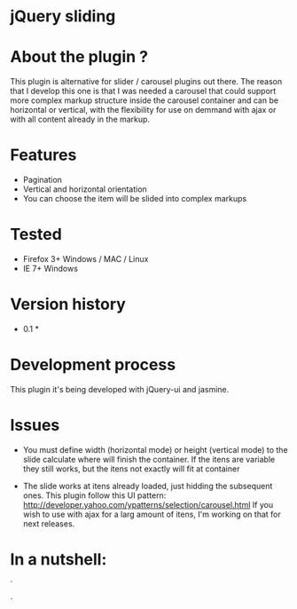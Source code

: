 # jQuery sliding

# About the plugin ?

This plugin is alternative for slider / carousel plugins out there. The reason that I develop this one is that I was needed a carousel
that could support more complex markup structure inside the carousel container and can be horizontal or vertical, with the flexibility for use on demmand with ajax or with all content already in the markup.

# Features

* Pagination
* Vertical and horizontal orientation
* You can choose the item will be slided into complex markups

# Tested

* Firefox 3+ Windows / MAC / Linux
* IE 7+ Windows

# Version history

* 0.1
  * 

# Development process

This plugin it's being developed with jQuery-ui and jasmine.

# Issues

* You must define width (horizontal mode) or height (vertical mode) to the slide calculate where will finish the container. If the itens are variable they still works,
but the itens not exactly will fit at container

* The slide works at itens already loaded, just hidding the subsequent ones. This plugin follow this UI pattern: http://developer.yahoo.com/ypatterns/selection/carousel.html
If you wish to use with ajax for a larg amount of itens, I'm working on that for next releases.


# In a nutshell:
  `<script type="text/javascript" src="jquery.ui.sliding.js"></script>
  <script type="text/javascript">
     $(function(){
        $("#vertical").sliding({
           mode : "horizontal",
            item: "#horizontal li",
            prev: "#pager button.previous",
            next: "#pager button.next
        });
     });
  </script>`
